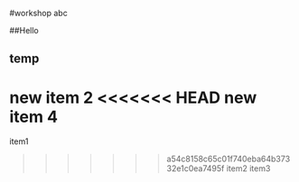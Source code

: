 #workshop
abc


##Hello

## temp
new item 2
<<<<<<< HEAD
new item 4
=======
item1
>>>>>>> a54c8158c65c01f740eba64b37332e1c0ea7495f
item2
item3
